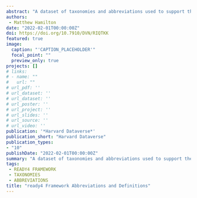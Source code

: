 ```yaml
---
abstract: "A dataset of taxonomies and abbreviations used to support the coding house style in the ready4 framework."
authors:
 - Matthew Hamilton
date: "2022-02-01T00:00:00Z"
doi: https://doi.org/10.7910/DVN/RIQTKK
featured: true
image:
  caption: "'CAPTION_PLACEHOLDER'"
  focal_point: ""
  preview_only: true
projects: []
# links:
# - name: ""
#   url: ""
# url_pdf: ''
# url_dataset: ''
# url_dataset: ''
# url_poster: ''
# url_project: ''
# url_slides: ''
# url_source: ''
# url_video: '' 
publication: '*Harvard Dataverse*'
publication_short: "Harvard Dataverse"
publication_types:
- "10"
publishDate: "2022-02-01T00:00:00Z"
summary: "A dataset of taxonomies and abbreviations used to support the coding house style in the ready4 framework..."
tags:
 - READY4 FRAMEWORK
 - TAXONOMIES
 - ABBREVIATIONS
title: "ready4 Framework Abbreviations and Definitions"
---
```

